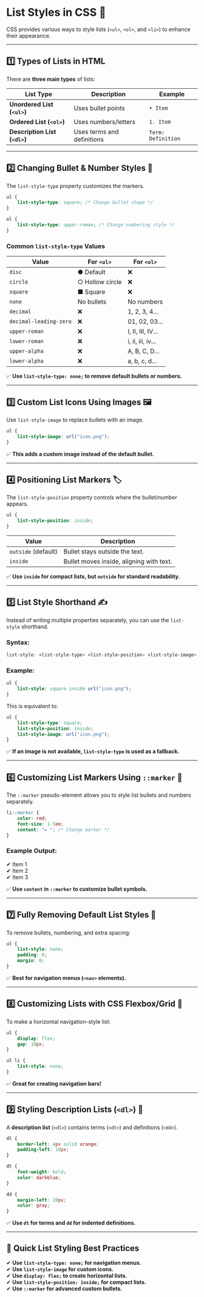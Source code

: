 # **List Styles in CSS 📜**  

CSS provides various ways to style lists (`<ul>`, `<ol>`, and `<li>`) to enhance their appearance.  

---

## **1️⃣ Types of Lists in HTML**  
There are **three main types** of lists:  

| List Type | Description | Example |
|-----------|------------|---------|
| **Unordered List (`<ul>`)** | Uses bullet points | `• Item` |
| **Ordered List (`<ol>`)** | Uses numbers/letters | `1. Item` |
| **Description List (`<dl>`)** | Uses terms and definitions | `Term: Definition` |

---

## **2️⃣ Changing Bullet & Number Styles 📌**  
The `list-style-type` property customizes the markers.  
```css
ul {
    list-style-type: square; /* Change bullet shape */
}

ol {
    list-style-type: upper-roman; /* Change numbering style */
}
```
### **Common `list-style-type` Values**
| Value | For `<ul>` | For `<ol>` |
|--------|-----------|------------|
| `disc` | ● Default | ❌ |
| `circle` | ○ Hollow circle | ❌ |
| `square` | ■ Square | ❌ |
| `none` | No bullets | No numbers |
| `decimal` | ❌ | 1, 2, 3, 4... |
| `decimal-leading-zero` | ❌ | 01, 02, 03... |
| `upper-roman` | ❌ | I, II, III, IV... |
| `lower-roman` | ❌ | i, ii, iii, iv... |
| `upper-alpha` | ❌ | A, B, C, D... |
| `lower-alpha` | ❌ | a, b, c, d... |

✅ **Use `list-style-type: none;` to remove default bullets or numbers.**  

---

## **3️⃣ Custom List Icons Using Images 🖼️**  
Use `list-style-image` to replace bullets with an image.  
```css
ul {
    list-style-image: url("icon.png");
}
```
✅ **This adds a custom image instead of the default bullet.**  

---

## **4️⃣ Positioning List Markers 🏷️**  
The `list-style-position` property controls where the bullet/number appears.  

```css
ul {
    list-style-position: inside;
}
```
| Value | Description |
|--------|------------|
| `outside` (default) | Bullet stays outside the text. |
| `inside` | Bullet moves inside, aligning with text. |

✅ **Use `inside` for compact lists, but `outside` for standard readability.**  

---

## **5️⃣ List Style Shorthand ✍️**  
Instead of writing multiple properties separately, you can use the `list-style` shorthand.

### **Syntax:**
```css
list-style: <list-style-type> <list-style-position> <list-style-image>;
```

### **Example:**
```css
ul {
    list-style: square inside url("icon.png");
}
```
This is equivalent to:
```css
ul {
    list-style-type: square;
    list-style-position: inside;
    list-style-image: url("icon.png");
}
```
✅ **If an image is not available, `list-style-type` is used as a fallback.**  

---

## **6️⃣ Customizing List Markers Using `::marker` 🎯**  
The `::marker` pseudo-element allows you to style list bullets and numbers separately.  
```css
li::marker {
    color: red;
    font-size: 1.5em;
    content: "✔ "; /* Change marker */
}
```
### **Example Output:**
✔ Item 1  
✔ Item 2  
✔ Item 3  

✅ **Use `content` in `::marker` to customize bullet symbols.**  

---

## **7️⃣ Fully Removing Default List Styles 🚫**  
To remove bullets, numbering, and extra spacing:  
```css
ul {
    list-style: none;
    padding: 0;
    margin: 0;
}
```
✅ **Best for navigation menus (`<nav>` elements).**  

---

## **8️⃣ Customizing Lists with CSS Flexbox/Grid 🎨**  
To make a horizontal navigation-style list:  
```css
ul {
    display: flex;
    gap: 10px;
}

ul li {
    list-style: none;
}
```
✅ **Great for creating navigation bars!**  

---

## **9️⃣ Styling Description Lists (`<dl>`) 📖**  
A **description list** (`<dl>`) contains terms (`<dt>`) and definitions (`<dd>`).  
```css
dl {
    border-left: 4px solid orange;
    padding-left: 10px;
}

dt {
    font-weight: bold;
    color: darkblue;
}

dd {
    margin-left: 20px;
    color: gray;
}
```
✅ **Use `dt` for terms and `dd` for indented definitions.**  

---

## **🔹 Quick List Styling Best Practices**
✔ **Use `list-style-type: none;` for navigation menus.**  
✔ **Use `list-style-image` for custom icons.**  
✔ **Use `display: flex;` to create horizontal lists.**  
✔ **Use `list-style-position: inside;` for compact lists.**  
✔ **Use `::marker` for advanced custom bullets.**  
